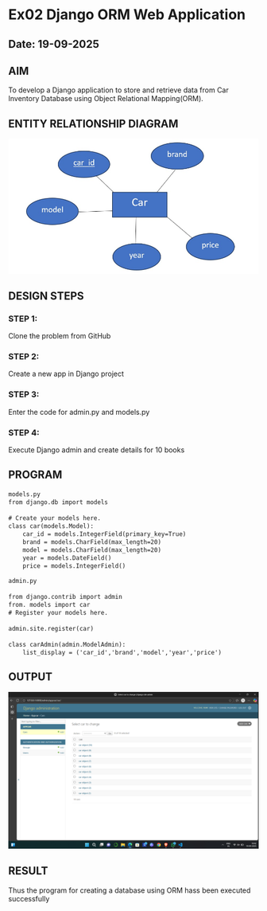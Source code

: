 # Ex02 Django ORM Web Application
## Date: 19-09-2025

## AIM
To develop a Django application to store and retrieve data from Car Inventory Database using Object Relational Mapping(ORM).

## ENTITY RELATIONSHIP DIAGRAM
![alt text](<WhatsApp Image 2025-09-13 at 11.18.54_ace7acf8.jpg>)

## DESIGN STEPS

### STEP 1:
Clone the problem from GitHub

### STEP 2:
Create a new app in Django project

### STEP 3:
Enter the code for admin.py and models.py

### STEP 4:
Execute Django admin and create details for 10 books

## PROGRAM
```
models.py
from django.db import models

# Create your models here.
class car(models.Model):
    car_id = models.IntegerField(primary_key=True)
    brand = models.CharField(max_length=20)
    model = models.CharField(max_length=20)
    year = models.DateField()
    price = models.IntegerField()
```
```
admin.py

from django.contrib import admin
from. models import car
# Register your models here.

admin.site.register(car)

class carAdmin(admin.ModelAdmin):
    list_display = ('car_id','brand','model','year','price')
```


## OUTPUT

![alt text](<Screenshot (15).png>)


## RESULT
Thus the program for creating a database using ORM hass been executed successfully
